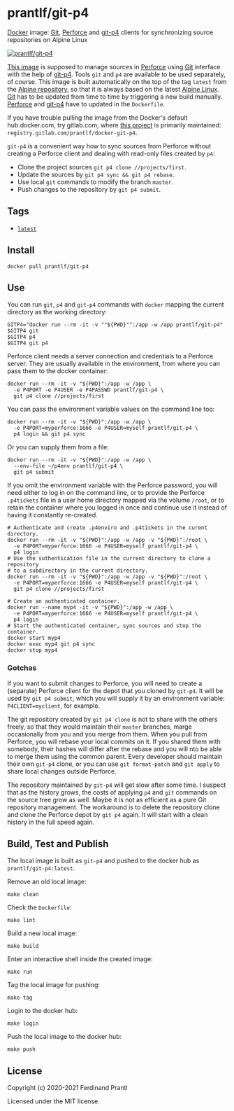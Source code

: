 # prantlf/git-p4

[Docker] image: [Git], [Perforce] and [git-p4] clients for synchronizing source repositories on Alpine Linux

[![prantlf/git-p4](http://dockeri.co/image/prantlf/git-p4)](https://hub.docker.com/repository/docker/prantlf/git-p4/)

[This image] is supposed to manage sources in [Perforce] using [Git] interface with the help of [git-p4]. Tools `git` and `p4` are available to be used separately, of course. This image is built automatically on the top of the tag `latest` from the [Alpine repository], so that it is always based on the latest [Alpine Linux]. [Git] has to be updated from time to time by triggering a new build manually. [Perforce] and [git-p4] have to updated in the `Dockerfile`.

If you have trouble pulling the image from the Docker's default hub.docker.com, try gitlab.com, where [this project] is primarily maintained: `registry.gitlab.com/prantlf/docker-git-p4`.


`git-p4` is a convenient way how to sync sources from Perforce without creating a Perforce client and dealing with read-only files created by `p4`:

* Clone the project sources `git p4 clone //projects/first`.
* Update the sources by `git p4 sync && git p4 rebase`.
* Use local `git` commands to modify the branch `master`.
* Push changes to the repository by `git p4 submit`.

## Tags

- [`latest`]

## Install

```
docker pull prantlf/git-p4
```

## Use

You can run `git`, `p4` and `git-p4` commands with `docker` mapping the current directory as the working directory:

    GITP4="docker run --rm -it -v ""${PWD}"":/app -w /app prantlf/git-p4"
    $GITP4 git
    $GITP4 p4
    $GITP4 git p4

Perforce client needs a server connection and credentials to a Perforce server. They are usually available in the environment, from where you can pass them to the docker container:

    docker run --rm -it -v "${PWD}":/app -w /app \
      -e P4PORT -e P4USER -e P4PASSWD prantlf/git-p4 \
      git p4 clone //projects/first

You can pass the environment variable values on the command line too:

    docker run --rm -it -v "${PWD}":/app -w /app \
      -e P4PORT=myperforce:1666 -e P4USER=myself prantlf/git-p4 \
      p4 login && git p4 sync

Or you can supply them from a file:

    docker run --rm -it -v "${PWD}":/app -w /app \
      --env-file ~/p4env prantlf/git-p4 \
      git p4 submit

If you omit the environment variable with the Perforce password, you will need either to log in on the command  line, or to provide the Perforce `.p4tickets` file in a user home directory mapped via the volume `/root`, or to retain the container where you logged in once and continue use it instead of having it constantly re-created.

    # Authenticate and create .p4enviro and .p4tickets in the curent directory.
    docker run --rm -it -v "${PWD}":/app -w /app -v "${PWD}":/root \
      -e P4PORT=myperforce:1666 -e P4USER=myself prantlf/git-p4 \
      p4 login
    # Use the suthentication file in the current directory to clone a repository
    # to a subdirectory in the current directory.
    docker run --rm -it -v "${PWD}":/app -w /app -v "${PWD}":/root \
      -e P4PORT=myperforce:1666 -e P4USER=myself prantlf/git-p4 \
      git p4 clone //projects/first

    # Create an authenticated container.
    docker run --name myp4 -it -v "${PWD}":/app -w /app \
      -e P4PORT=myperforce:1666 -e P4USER=myself prantlf/git-p4 \
      p4 login
    # Start the authenticated container, sync sources and stop the container.
    docker start myp4
    docker exec myp4 git p4 sync
    docker stop myp4

### Gotchas

If you want to submit changes to Perforce, you will need to create a (separate) Perforce client for the depot that you cloned by `git-p4`. It will be used by `git p4 submit`, which you will supply it by an environment variable: `P4CLIENT=myclient`, for example.

The git repository created by `git p4 clone` is not to share with the others freely, so that they would maintain their `master` branches, marge occasionally from you and you merge from them. When you pull from Perforce, you will rebase your local commits on it. If you shared them with somebody, their hashes will differ after the rebase and you will nto be able to merge them using the common parent. Every developer should maintain their own `git-p4` clone, or you can use `git format-patch` and `git apply` to share local changes outside Perforce.

The repository maintained by `git-p4` will get slow after some time. I suspect that as the history grows, the costs of applying `p4` and `git` commands on the source tree grow as well. Maybe it is not as efficient as a pure Git repository management. The workaround is to delete the repository clone and clone the Perforce depot by `git p4` again. It will start with a clean history in the full speed again.

## Build, Test and Publish

The local image is built as `git-p4` and pushed to the docker hub as `prantlf/git-p4:latest`.

Remove an old local image:

    make clean

Check the `Dockerfile`:

    make lint

Build a new local image:

    make build

Enter an interactive shell inside the created image:

    make run

Tag the local image for pushing:

    make tag

Login to the docker hub:

    make login

Push the local image to the docker hub:

    make push

## License

Copyright (c) 2020-2021 Ferdinand Prantl

Licensed under the MIT license.

[Docker]: https://www.docker.com/
[This image]: https://hub.docker.com/repository/docker/prantlf/git-p4
[this project]: https://gitlab.com/prantlf/docker-alpine-glibc#prantlfalpine-glibc
[`latest`]: https://hub.docker.com/repository/docker/prantlf/git-p4/tags
[Perforce]: https://www.perforce.com/products/helix-core
[Git]: https://git-scm.com/
[git-p4]: https://git-scm.com/docs/git-p4
[Alpine repository]: https://hub.docker.com/_/alpine
[Alpine Linux]: https://alpinelinux.org/
